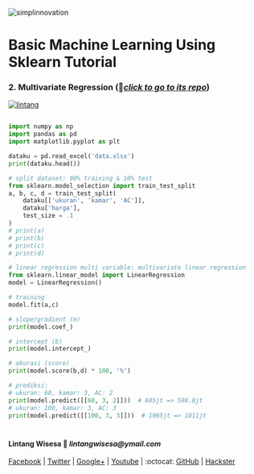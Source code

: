 ![simplinnovation](https://4.bp.blogspot.com/-f7YxPyqHAzY/WJ6VnkvE0SI/AAAAAAAADTQ/0tDQPTrVrtMAFT-q-1-3ktUQT5Il9FGdQCLcB/s350/simpLINnovation1a.png)

# Basic Machine Learning Using Sklearn Tutorial

### __2. Multivariate Regression__ (📂[_click to go to its repo_](https://github.com/LintangWisesa/Sklearn_Tutorial_Youtube/tree/master/2%20Multivariate%20Regression))

[![lintang](https://img.youtube.com/vi/pwIFAiqk6TU/0.jpg)](https://www.youtube.com/watch?v=pwIFAiqk6TU)

```python

import numpy as np
import pandas as pd
import matplotlib.pyplot as plt

dataku = pd.read_excel('data.xlsx')
print(dataku.head())

# split dataset: 90% training & 10% test
from sklearn.model_selection import train_test_split
a, b, c, d = train_test_split(
    dataku[['ukuran', 'kamar', 'AC']],
    dataku['harga'],
    test_size = .1
)
# print(a)
# print(b)
# print(c)
# print(d)

# linear regression multi variable: multivariate linear regression
from sklearn.linear_model import LinearRegression
model = LinearRegression()

# training
model.fit(a,c)

# slope/gradient (m)
print(model.coef_)

# intercept (b)
print(model.intercept_)

# akurasi (score)
print(model.score(b,d) * 100, '%')

# prediksi:
# ukuran: 60, kamar: 3, AC: 2
print(model.predict([[60, 3, 2]]))  # 605jt => 598.8jt
# ukuran: 100, kamar: 3, AC: 3 
print(model.predict([[100, 3, 3]]))  # 1005jt => 1011jt

```

#

#### Lintang Wisesa :love_letter: _lintangwisesa@ymail.com_

[Facebook](https://www.facebook.com/lintangbagus) | 
[Twitter](https://twitter.com/Lintang_Wisesa) |
[Google+](https://plus.google.com/u/0/+LintangWisesa1) |
[Youtube](https://www.youtube.com/user/lintangbagus) | 
:octocat: [GitHub](https://github.com/LintangWisesa) |
[Hackster](https://www.hackster.io/lintangwisesa)